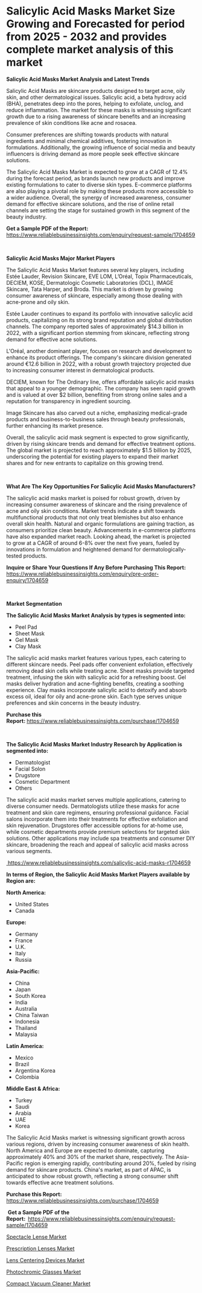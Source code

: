 <p><h1>Salicylic Acid Masks Market Size Growing and Forecasted for period from 2025 - 2032 and provides complete market analysis of this market</h1></p><p><strong>Salicylic Acid Masks Market Analysis and Latest Trends</strong></p>
<p><p>Salicylic Acid Masks are skincare products designed to target acne, oily skin, and other dermatological issues. Salicylic acid, a beta hydroxy acid (BHA), penetrates deep into the pores, helping to exfoliate, unclog, and reduce inflammation. The market for these masks is witnessing significant growth due to a rising awareness of skincare benefits and an increasing prevalence of skin conditions like acne and rosacea. </p><p>Consumer preferences are shifting towards products with natural ingredients and minimal chemical additives, fostering innovation in formulations. Additionally, the growing influence of social media and beauty influencers is driving demand as more people seek effective skincare solutions. </p><p>The Salicylic Acid Masks Market is expected to grow at a CAGR of 12.4% during the forecast period, as brands launch new products and improve existing formulations to cater to diverse skin types. E-commerce platforms are also playing a pivotal role by making these products more accessible to a wider audience. Overall, the synergy of increased awareness, consumer demand for effective skincare solutions, and the rise of online retail channels are setting the stage for sustained growth in this segment of the beauty industry.</p></p>
<p><strong>Get a Sample PDF of the Report:&nbsp;</strong> <a href="https://www.reliablebusinessinsights.com/enquiry/request-sample/1704659?utm_campaign=116&utm_medium=2&utm_source=Github&utm_content=ia&utm_term=09012025&utm_id=salicylic-acid-masks">https://www.reliablebusinessinsights.com/enquiry/request-sample/1704659</a></p>
<p>&nbsp;</p>
<p><strong>Salicylic Acid Masks Major Market Players</strong></p>
<p><p>The Salicylic Acid Masks Market features several key players, including Estée Lauder, Revision Skincare, EVE LOM, L’Oréal, Topix Pharmaceuticals, DECIEM, KOSE, Dermatologic Cosmetic Laboratories (DCL), IMAGE Skincare, Tata Harper, and Broda. This market is driven by growing consumer awareness of skincare, especially among those dealing with acne-prone and oily skin.</p><p>Estée Lauder continues to expand its portfolio with innovative salicylic acid products, capitalizing on its strong brand reputation and global distribution channels. The company reported sales of approximately $14.3 billion in 2022, with a significant portion stemming from skincare, reflecting strong demand for effective acne solutions.</p><p>L'Oréal, another dominant player, focuses on research and development to enhance its product offerings. The company's skincare division generated around €12.6 billion in 2022, with a robust growth trajectory projected due to increasing consumer interest in dermatological products.</p><p>DECIEM, known for The Ordinary line, offers affordable salicylic acid masks that appeal to a younger demographic. The company has seen rapid growth and is valued at over $2 billion, benefiting from strong online sales and a reputation for transparency in ingredient sourcing.</p><p>Image Skincare has also carved out a niche, emphasizing medical-grade products and business-to-business sales through beauty professionals, further enhancing its market presence. </p><p>Overall, the salicylic acid mask segment is expected to grow significantly, driven by rising skincare trends and demand for effective treatment options. The global market is projected to reach approximately $1.5 billion by 2025, underscoring the potential for existing players to expand their market shares and for new entrants to capitalize on this growing trend.</p></p>
<p>&nbsp;</p>
<p><strong>What Are The Key Opportunities For Salicylic Acid Masks Manufacturers?</strong></p>
<p><p>The salicylic acid masks market is poised for robust growth, driven by increasing consumer awareness of skincare and the rising prevalence of acne and oily skin conditions. Market trends indicate a shift towards multifunctional products that not only treat blemishes but also enhance overall skin health. Natural and organic formulations are gaining traction, as consumers prioritize clean beauty. Advancements in e-commerce platforms have also expanded market reach. Looking ahead, the market is projected to grow at a CAGR of around 6-8% over the next five years, fueled by innovations in formulation and heightened demand for dermatologically-tested products.</p></p>
<p><strong>Inquire or Share Your Questions If Any Before Purchasing This Report:</strong> <a href="https://www.reliablebusinessinsights.com/enquiry/pre-order-enquiry/1704659?utm_campaign=116&utm_medium=2&utm_source=Github&utm_content=ia&utm_term=09012025&utm_id=salicylic-acid-masks">https://www.reliablebusinessinsights.com/enquiry/pre-order-enquiry/1704659</a></p>
<p>&nbsp;</p>
<p><strong>Market Segmentation</strong></p>
<p><strong>The Salicylic Acid Masks Market Analysis by types is segmented into:</strong></p>
<p><ul><li>Peel Pad</li><li>Sheet Mask</li><li>Gel Mask</li><li>Clay Mask</li></ul></p>
<p><p>The salicylic acid masks market features various types, each catering to different skincare needs. Peel pads offer convenient exfoliation, effectively removing dead skin cells while treating acne. Sheet masks provide targeted treatment, infusing the skin with salicylic acid for a refreshing boost. Gel masks deliver hydration and acne-fighting benefits, creating a soothing experience. Clay masks incorporate salicylic acid to detoxify and absorb excess oil, ideal for oily and acne-prone skin. Each type serves unique preferences and skin concerns in the beauty industry.</p></p>
<p><strong>Purchase this Report:&nbsp;</strong><a href="https://www.reliablebusinessinsights.com/purchase/1704659?utm_campaign=116&utm_medium=2&utm_source=Github&utm_content=ia&utm_term=09012025&utm_id=salicylic-acid-masks">https://www.reliablebusinessinsights.com/purchase/1704659</a></p>
<p>&nbsp;</p>
<p><strong>The Salicylic Acid Masks Market Industry Research by Application is segmented into:</strong></p>
<p><ul><li>Dermatologist</li><li>Facial Solon</li><li>Drugstore</li><li>Cosmetic Department</li><li>Others</li></ul></p>
<p><p>The salicylic acid masks market serves multiple applications, catering to diverse consumer needs. Dermatologists utilize these masks for acne treatment and skin care regimens, ensuring professional guidance. Facial salons incorporate them into their treatments for effective exfoliation and skin rejuvenation. Drugstores offer accessible options for at-home use, while cosmetic departments provide premium selections for targeted skin solutions. Other applications may include spa treatments and consumer DIY skincare, broadening the reach and appeal of salicylic acid masks across various segments.</p></p>
<p><a href="https://www.reliablebusinessinsights.com/salicylic-acid-masks-r1704659?utm_campaign=116&utm_medium=2&utm_source=Github&utm_content=ia&utm_term=09012025&utm_id=salicylic-acid-masks">&nbsp;https://www.reliablebusinessinsights.com/salicylic-acid-masks-r1704659</a></p>
<p><strong>In terms of Region, the Salicylic Acid Masks Market Players available by Region are:</strong></p>
<p>
    <p> <strong> North America: </strong>
        <ul>
            <li>United States</li>
            <li>Canada</li>
        </ul>
        </p> 
    <p> <strong> Europe: </strong>
        <ul>
            <li>Germany</li>
            <li>France</li>
            <li>U.K.</li>
            <li>Italy</li>
            <li>Russia</li>
        </ul>
        </p> 
    <p> <strong> Asia-Pacific: </strong>
        <ul>
            <li>China</li>
            <li>Japan</li>
            <li>South Korea</li>
            <li>India</li>
            <li>Australia</li>
            <li>China Taiwan</li>
            <li>Indonesia</li>
            <li>Thailand</li>
            <li>Malaysia</li>
        </ul>
        </p> 
    <p> <strong> Latin America: </strong>
        <ul>
            <li>Mexico</li>
            <li>Brazil</li>
            <li>Argentina Korea</li>
            <li>Colombia</li>
        </ul>
        </p> 
    <p> <strong> Middle East & Africa: </strong>
        <ul>
            <li>Turkey</li>
            <li>Saudi</li>
            <li>Arabia</li>
            <li>UAE</li>
            <li>Korea</li>
        </ul>
    </p>
    </p>
<p><p>The Salicylic Acid Masks market is witnessing significant growth across various regions, driven by increasing consumer awareness of skin health. North America and Europe are expected to dominate, capturing approximately 40% and 30% of the market share, respectively. The Asia-Pacific region is emerging rapidly, contributing around 20%, fueled by rising demand for skincare products. China's market, as part of APAC, is anticipated to show robust growth, reflecting a strong consumer shift towards effective acne treatment solutions.</p></p>
<p><strong>Purchase this Report: </strong><a href="https://www.reliablebusinessinsights.com/purchase/1704659?utm_campaign=116&utm_medium=2&utm_source=Github&utm_content=ia&utm_term=09012025&utm_id=salicylic-acid-masks">https://www.reliablebusinessinsights.com/purchase/1704659</a></p>
<p>&nbsp;<strong>Get a Sample PDF of the Report:&nbsp;&nbsp;</strong><a href="https://www.reliablebusinessinsights.com/enquiry/request-sample/1704659?utm_campaign=116&utm_medium=2&utm_source=Github&utm_content=ia&utm_term=09012025&utm_id=salicylic-acid-masks">https://www.reliablebusinessinsights.com/enquiry/request-sample/1704659</a></p>
<p><strong></strong></p>
<p><p><a href="https://github.com/kimberjam0i/Market-Research-Report-List-1/blob/main/spectacle-lense-market.md?utm_campaign=116&utm_medium=2&utm_source=Github&utm_content=ia&utm_term=09012025&utm_id=salicylic-acid-masks">Spectacle Lense Market</a></p><p><a href="https://github.com/lashaunm5st/Market-Research-Report-List-1/blob/main/prescription-lenses-market.md?utm_campaign=116&utm_medium=2&utm_source=Github&utm_content=ia&utm_term=09012025&utm_id=salicylic-acid-masks">Prescription Lenses Market</a></p><p><a href="https://github.com/osbornrdaflalo/Market-Research-Report-List-1/blob/main/lens-centering-devices-market.md?utm_campaign=116&utm_medium=2&utm_source=Github&utm_content=ia&utm_term=09012025&utm_id=salicylic-acid-masks">Lens Centering Devices Market</a></p><p><a href="https://github.com/antonioc6hal/Market-Research-Report-List-1/blob/main/photochromic-glasses-market.md?utm_campaign=116&utm_medium=2&utm_source=Github&utm_content=ia&utm_term=09012025&utm_id=salicylic-acid-masks">Photochromic Glasses Market</a></p><p><a href="https://github.com/ElviraLeka1962/Market-Research-Report-List-1/blob/main/compact-vacuum-cleaner-market.md?utm_campaign=116&utm_medium=2&utm_source=Github&utm_content=ia&utm_term=09012025&utm_id=salicylic-acid-masks">Compact Vacuum Cleaner Market</a></p></p>